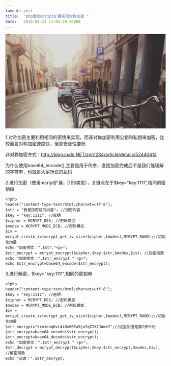 ```yaml
---
layout: post
title:  "php借助mcript扩展实现对称加密 "
date:   2016-04-21 11:05:38 +0800
---
```

<img src="/images/fulls/01.jpg" class="fit image">

1.对称加密主要利用相同的密钥来实现，而非对称加密利用公钥和私钥来加密，比较而言对称加密速度快，但是安全性要低

非对称加密方式：http://blog.csdn.NET/zph1234/article/details/52440613

为什么使用base64_encode(),主要是用于传参，直接加密完成后不是我们能理解的字符串，也就是大家所说的乱码

2.进行加密（使用mcript扩展，DES类型），关键点在于$key="key:1111",相同的密钥串


    <?php  
    header("content-type:text/html;charset=utf-8");  
    $str = "我是加密前的内容"; //加密内容  
    $key = "key:1111"; //密钥  
    $cipher = MCRYPT_DES; //密码类型  
    $modes = MCRYPT_MODE_ECB; //密码模式  
    $iv = mcrypt_create_iv(mcrypt_get_iv_size($cipher,$modes),MCRYPT_RAND);//初始化向量  
    echo "加密明文：".$str."<p>";  
    $str_encrypt = mcrypt_encrypt($cipher,$key,$str,$modes,$iv); //加密函数  
    echo "加密密文：".$str_encrypt." <p>";  
    echo $str_encrypt=base64_encode($str_encrypt);  

3.进行解密，$key="key:1111",相同的密钥串


    <?php  
    header("content-type:text/html;charset=utf-8");  
    $key = "key:1111"; //密钥  
    $cipher = MCRYPT_DES; //密码类型  
    $modes = MCRYPT_MODE_ECB; //密码模式  
    $iv = mcrypt_create_iv(mcrypt_get_iv_size($cipher,$modes),MCRYPT_RAND);//初始化向量  
    $str_encrypt="trn1duq6vt4i8v66Ea9jo7qZ2X7JWmkf";//这里的值是第2步中的$str_encrypt=base64_encode($str_encrypt);  
    $str_encrypt=base64_decode($str_encrypt);  
    echo "加密密文：".$str_encrypt." <p>";  
    $str_decrypt = mcrypt_decrypt($cipher,$key,$str_encrypt,$modes,$iv); //解密函数  
    echo "还原：".$str_decrypt;  
